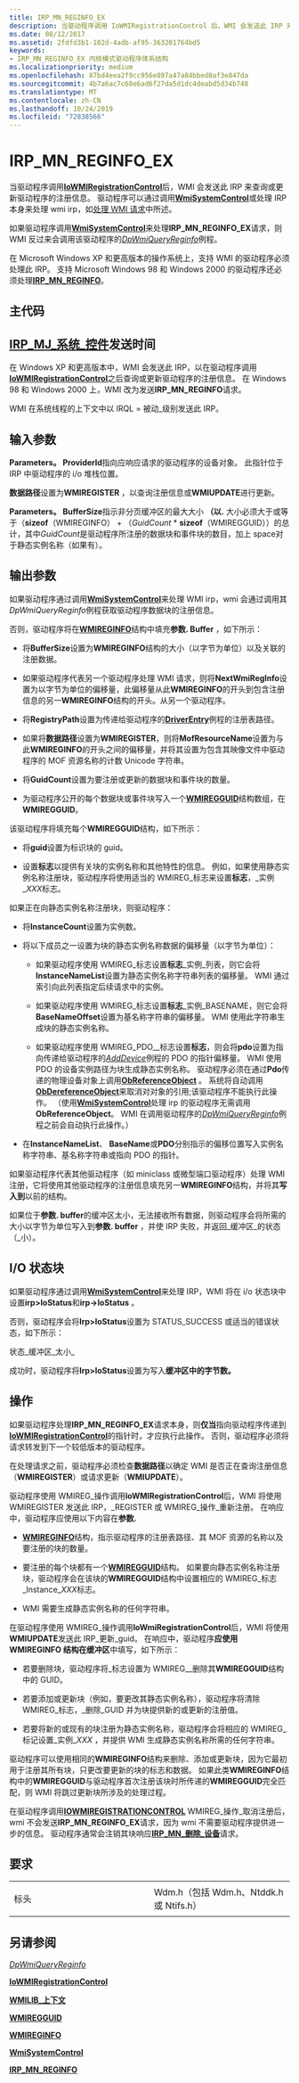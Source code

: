 ```yaml
---
title: IRP_MN_REGINFO_EX
description: 当驱动程序调用 IoWMIRegistrationControl 后，WMI 会发送此 IRP 来查询或更新驱动程序的注册信息。
ms.date: 08/12/2017
ms.assetid: 2fdfd3b1-102d-4adb-af95-363201764bd5
keywords:
- IRP_MN_REGINFO_EX 内核模式驱动程序体系结构
ms.localizationpriority: medium
ms.openlocfilehash: 87bd4eea2f9cc956e897a47a84bbed0af3e847da
ms.sourcegitcommit: 4b7a6ac7c68e6ad6f27da5d1dc4deabd5d34b748
ms.translationtype: MT
ms.contentlocale: zh-CN
ms.lasthandoff: 10/24/2019
ms.locfileid: "72838566"
---
```

# <a name="irp_mn_reginfo_ex"></a>IRP\_MN\_REGINFO\_EX


当驱动程序调用[**IoWMIRegistrationControl**](https://docs.microsoft.com/windows-hardware/drivers/ddi/wdm/nf-wdm-iowmiregistrationcontrol)后，WMI 会发送此 IRP 来查询或更新驱动程序的注册信息。 驱动程序可以通过调用[**WmiSystemControl**](https://docs.microsoft.com/windows-hardware/drivers/ddi/wmilib/nf-wmilib-wmisystemcontrol)或处理 IRP 本身来处理 wmi irp，如[处理 WMI 请求](https://docs.microsoft.com/windows-hardware/drivers/kernel/handling-wmi-requests)中所述。

如果驱动程序调用[**WmiSystemControl**](https://docs.microsoft.com/windows-hardware/drivers/ddi/wmilib/nf-wmilib-wmisystemcontrol)来处理**IRP\_MN\_REGINFO\_EX**请求，则 WMI 反过来会调用该驱动程序的[*DpWmiQueryReginfo*](https://docs.microsoft.com/windows-hardware/drivers/ddi/wmilib/nc-wmilib-wmi_query_reginfo_callback)例程。

在 Microsoft Windows XP 和更高版本的操作系统上，支持 WMI 的驱动程序必须处理此 IRP。 支持 Microsoft Windows 98 和 Windows 2000 的驱动程序还必须处理[**IRP\_MN\_REGINFO**](irp-mn-reginfo.md)。

<a name="major-code"></a>主代码
----------

[**IRP\_MJ\_系统\_控件**](irp-mj-system-control.md)发送时间
---------

在 Windows XP 和更高版本中，WMI 会发送此 IRP，以在驱动程序调用[**IoWMIRegistrationControl**](https://docs.microsoft.com/windows-hardware/drivers/ddi/wdm/nf-wdm-iowmiregistrationcontrol)之后查询或更新驱动程序的注册信息。 在 Windows 98 和 Windows 2000 上，WMI 改为发送**IRP\_MN\_REGINFO**请求。

WMI 在系统线程的上下文中以 IRQL = 被动\_级别发送此 IRP。

## <a name="input-parameters"></a>输入参数


**Parameters。 ProviderId**指向应响应请求的驱动程序的设备对象。 此指针位于 IRP 中驱动程序的 i/o 堆栈位置。

**数据路径**设置为**WMIREGISTER** ，以查询注册信息或**WMIUPDATE**进行更新。

**Parameters。 BufferSize**指示非分页缓冲区的最大大小 **（以.** 大小必须大于或等于（**sizeof**（WMIREGINFO） + （*GuidCount* \* **sizeof**（WMIREGGUID））的总计，其中*GuidCount*是驱动程序所注册的数据块和事件块的数目，加上 space对于静态实例名称（如果有）。

## <a name="output-parameters"></a>输出参数


如果驱动程序通过调用[**WmiSystemControl**](https://docs.microsoft.com/windows-hardware/drivers/ddi/wmilib/nf-wmilib-wmisystemcontrol)来处理 WMI irp，wmi 会通过调用其*DpWmiQueryReginfo*例程获取驱动程序数据块的注册信息。

否则，驱动程序将在[**WMIREGINFO**](https://docs.microsoft.com/windows-hardware/drivers/ddi/wmistr/ns-wmistr-wmireginfow)结构中填充**参数. Buffer** ，如下所示：

-   将**BufferSize**设置为**WMIREGINFO**结构的大小（以字节为单位）以及关联的注册数据。

-   如果驱动程序代表另一个驱动程序处理 WMI 请求，则将**NextWmiRegInfo**设置为以字节为单位的偏移量，此偏移量从此**WMIREGINFO**的开头到包含注册信息的另一**WMIREGINFO**结构的开头。从另一个驱动程序。

-   将**RegistryPath**设置为传递给驱动程序的[**DriverEntry**](https://docs.microsoft.com/windows-hardware/drivers/ddi/wdm/nc-wdm-driver_initialize)例程的注册表路径。

-   如果将**数据路径**设置为**WMIREGISTER**，则将**MofResourceName**设置为与此**WMIREGINFO**的开头之间的偏移量，并将其设置为包含其映像文件中驱动程序的 MOF 资源名称的计数 Unicode 字符串。

-   将**GuidCount**设置为要注册或更新的数据块和事件块的数量。

-   为驱动程序公开的每个数据块或事件块写入一个[**WMIREGGUID**](https://docs.microsoft.com/windows-hardware/drivers/ddi/wmistr/ns-wmistr-wmiregguidw)结构数组，在**WMIREGGUID**。

该驱动程序将填充每个**WMIREGGUID**结构，如下所示：

-   将**guid**设置为标识块的 guid。

-   设置**标志**以提供有关块的实例名称和其他特性的信息。 例如，如果使用静态实例名称注册块，驱动程序将使用适当的 WMIREG\_标志来设置**标志**，\_实例\_*XXX*标志。

如果正在向静态实例名称注册块，则驱动程序：

-   将**InstanceCount**设置为实例数。

-   将以下成员之一设置为块的静态实例名称数据的偏移量（以字节为单位）：

    -   如果驱动程序使用 WMIREG\_标志设置**标志**\_实例\_列表，则它会将**InstanceNameList**设置为静态实例名称字符串列表的偏移量。 WMI 通过索引向此列表指定后续请求中的实例。

    -   如果驱动程序使用 WMIREG\_标志设置**标志**\_实例\_BASENAME，则它会将**BaseNameOffset**设置为基名称字符串的偏移量。 WMI 使用此字符串生成块的静态实例名称。

    -   如果驱动程序使用 WMIREG\_PDO\_\_标志设置**标志**，则会将**pdo**设置为指向传递给驱动程序的[*AddDevice*](https://docs.microsoft.com/windows-hardware/drivers/ddi/wdm/nc-wdm-driver_add_device)例程的 PDO 的指针偏移量。 WMI 使用 PDO 的设备实例路径为块生成静态实例名称。 驱动程序必须在通过**Pdo**传递的物理设备对象上调用[**ObReferenceObject**](https://docs.microsoft.com/windows-hardware/drivers/ddi/wdm/nf-wdm-obfreferenceobject) 。 系统将自动调用[**ObDereferenceObject**](https://docs.microsoft.com/windows-hardware/drivers/ddi/wdm/nf-wdm-obdereferenceobject)来取消对对象的引用;该驱动程序不能执行此操作。 （使用[**WmiSystemControl**](https://docs.microsoft.com/windows-hardware/drivers/ddi/wmilib/nf-wmilib-wmisystemcontrol)处理 irp 的驱动程序无需调用**ObReferenceObject**。 WMI 在调用驱动程序的[*DpWmiQueryReginfo*](https://docs.microsoft.com/windows-hardware/drivers/ddi/wmilib/nc-wmilib-wmi_query_reginfo_callback)例程之前会自动执行此操作。）

-   在**InstanceNameList**、 **BaseName**或**PDO**分别指示的偏移位置写入实例名称字符串、基名称字符串或指向 PDO 的指针。

如果驱动程序代表其他驱动程序（如 miniclass 或微型端口驱动程序）处理 WMI 注册，它将使用其他驱动程序的注册信息填充另一**WMIREGINFO**结构，并将其**写入到**以前的结构。

如果位于**参数. buffer**的缓冲区太小，无法接收所有数据，则驱动程序会将所需的大小以字节为单位写入到**参数. buffer** ，并使 IRP 失败，并返回\_缓冲区\_的状态（\_小）。

## <a name="io-status-block"></a>I/O 状态块


如果驱动程序通过调用[**WmiSystemControl**](https://docs.microsoft.com/windows-hardware/drivers/ddi/wmilib/nf-wmilib-wmisystemcontrol)来处理 IRP，WMI 将在 i/o 状态块中设置**irp&gt;IoStatus**和**irp-&gt;IoStatus** 。

否则，驱动程序会将**Irp&gt;IoStatus**设置为 STATUS\_SUCCESS 或适当的错误状态，如下所示：

状态\_缓冲区\_太小\_

成功时，驱动程序将**Irp&gt;IoStatus**设置为写入**缓冲区中的字节数。**

<a name="operation"></a>操作
---------

如果驱动程序处理**IRP\_MN\_REGINFO\_EX**请求本身，则**仅当**指向驱动程序传递到[**IoWMIRegistrationControl**](https://docs.microsoft.com/windows-hardware/drivers/ddi/wdm/nf-wdm-iowmiregistrationcontrol)的指针时，才应执行此操作。 否则，驱动程序必须将请求转发到下一个较低版本的驱动程序。

在处理请求之前，驱动程序必须检查**数据路径**以确定 WMI 是否正在查询注册信息（**WMIREGISTER**）或请求更新（**WMIUPDATE**）。

驱动程序使用 WMIREG\_操作调用**IoWMIRegistrationControl**后，WMI 将使用 WMIREGISTER 发送此 IRP，\_REGISTER 或 WMIREG\_操作\_重新注册。 在响应中，驱动程序应使用以下内容在**参数.**

-   [**WMIREGINFO**](https://docs.microsoft.com/windows-hardware/drivers/ddi/wmistr/ns-wmistr-wmireginfow)结构，指示驱动程序的注册表路径、其 MOF 资源的名称以及要注册的块的数量。

-   要注册的每个块都有一个[**WMIREGGUID**](https://docs.microsoft.com/windows-hardware/drivers/ddi/wmistr/ns-wmistr-wmiregguidw)结构。 如果要向静态实例名称注册块，驱动程序会在该块的**WMIREGGUID**结构中设置相应的 WMIREG\_标志\_Instance\_*XXX*标志。

-   WMI 需要生成静态实例名称的任何字符串。

在驱动程序使用 WMIREG\_操作调用**IoWmiRegistrationControl**后，WMI 将使用**WMIUPDATE**发送此 IRP\_更新\_guid。 在响应中，驱动程序**应使用 WMIREGINFO 结构在缓冲区**中填写，如下所示：

-   若要删除块，驱动程序将\_标志设置为 WMIREG\_\_删除其**WMIREGGUID**结构中的 GUID。

-   若要添加或更新块（例如，要更改其静态实例名称），驱动程序将清除 WMIREG\_标志，\_删除\_GUID 并为块提供新的或更新的注册值。

-   若要将新的或现有的块注册为静态实例名称，驱动程序会将相应的 WMIREG\_标记设置\_实例\_*XXX* ，并提供 WMI 生成静态实例名称所需的任何字符串。

驱动程序可以使用相同的**WMIREGINFO**结构来删除、添加或更新块，因为它最初用于注册其所有块，只更改要更新的块的标志和数据。 如果此类**WMIREGINFO**结构中的**WMIREGGUID**与驱动程序首次注册该块时所传递的**WMIREGGUID**完全匹配，则 WMI 将跳过更新块所涉及的处理过程。

在驱动程序调用[**IOWMIREGISTRATIONCONTROL**](https://docs.microsoft.com/windows-hardware/drivers/ddi/wdm/nf-wdm-iowmiregistrationcontrol) WMIREG\_操作\_取消注册后，wmi 不会发送**IRP\_MN\_REGINFO\_EX**请求，因为 wmi 不需要驱动程序提供进一步的信息。 驱动程序通常会注销其块响应[**IRP\_MN\_删除\_设备**](irp-mn-remove-device.md)请求。

<a name="requirements"></a>要求
------------

<table>
<colgroup>
<col width="50%" />
<col width="50%" />
</colgroup>
<tbody>
<tr class="odd">
<td><p>标头</p></td>
<td>Wdm.h（包括 Wdm.h、Ntddk.h 或 Ntifs.h）</td>
</tr>
</tbody>
</table>

## <a name="see-also"></a>另请参阅


[*DpWmiQueryReginfo*](https://docs.microsoft.com/windows-hardware/drivers/ddi/wmilib/nc-wmilib-wmi_query_reginfo_callback)

[**IoWMIRegistrationControl**](https://docs.microsoft.com/windows-hardware/drivers/ddi/wdm/nf-wdm-iowmiregistrationcontrol)

[**WMILIB\_上下文**](https://docs.microsoft.com/windows-hardware/drivers/ddi/wmilib/ns-wmilib-_wmilib_context)

[**WMIREGGUID**](https://docs.microsoft.com/windows-hardware/drivers/ddi/wmistr/ns-wmistr-wmiregguidw)

[**WMIREGINFO**](https://docs.microsoft.com/windows-hardware/drivers/ddi/wmistr/ns-wmistr-wmireginfow)

[**WmiSystemControl**](https://docs.microsoft.com/windows-hardware/drivers/ddi/wmilib/nf-wmilib-wmisystemcontrol)

[**IRP\_MN\_REGINFO**](irp-mn-reginfo.md)

 

 




